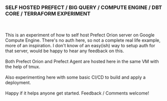 ### SELF HOSTED PREFECT / BIG QUERY / COMPUTE ENGINE / DBT CORE / TERRAFORM EXPERIMENT

</br>
</br>
This is an experiment of how to self host Prefect Orion server on Google Compute Engine. There's no auth here, so not a complete real life example, more of an inspiration. I don't know of an easy(ish) way to setup auth for that server, would be happy to hear any feedback on this.

</br>
</br>
Both Prefect Orion and Prefect Agent are hosted here in the same VM with the help of tmux.

</br>
</br>
Also experimenting here with some basic CI/CD to build and apply a deployment.

</br>
</br>
Happy if it helps anyone get started. Feedback / Comments welcome!
